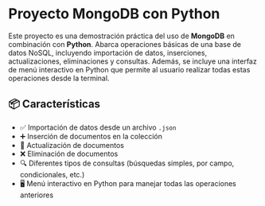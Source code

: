 # Proyecto MongoDB con Python

Este proyecto es una demostración práctica del uso de **MongoDB** en combinación con **Python**. Abarca operaciones básicas de una base de datos NoSQL, incluyendo importación de datos, inserciones, actualizaciones, eliminaciones y consultas. Además, se incluye una interfaz de menú interactivo en Python que permite al usuario realizar todas estas operaciones desde la terminal.

## 📦 Características

- ✅ Importación de datos desde un archivo `.json`
- ➕ Inserción de documentos en la colección
- 🔄 Actualización de documentos
- ❌ Eliminación de documentos
- 🔍 Diferentes tipos de consultas (búsquedas simples, por campo, condicionales, etc.)
- 🖥️ Menú interactivo en Python para manejar todas las operaciones anteriores

